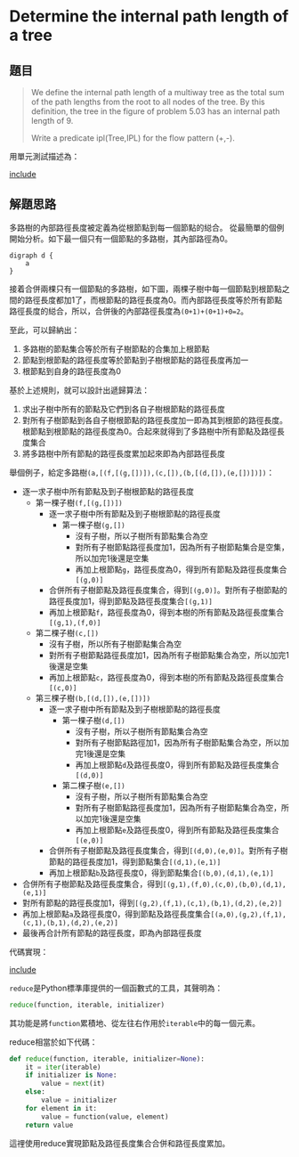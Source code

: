 # Determine the internal path length of a tree

## 題目

>We define the internal path length of a multiway tree as the total sum of the path lengths from the root to all nodes of the tree. By this definition, the tree in the figure of problem 5.03 has an internal path length of 9. 
>
>Write a predicate ipl(Tree,IPL) for the flow pattern (+,-). 

用單元測試描述為：

[include](../../../tests/mtree/p504_test.py)

## 解題思路

多路樹的內部路徑長度被定義為從根節點到每一個節點的縂合。
從最簡單的個例開始分析。如下最一個只有一個節點的多路樹，其內部路徑為0。

```puml
digraph d {
    a
}
```

接着合併兩棵只有一個節點的多路樹，如下圖，兩棵子樹中每一個節點到根節點之間的路徑長度都加1了，而根節點的路徑長度為0。而內部路徑長度等於所有節點路徑長度的縂合，所以，合併後的內部路徑長度為`(0+1)+(0+1)+0=2`。

至此，可以歸納出：

1. 多路樹的節點集合等於所有子樹節點的合集加上根節點
2. 節點到根節點的路徑長度等於節點到子樹根節點的路徑長度再加一
3. 根節點到自身的路徑長度為0

基於上述規則，就可以設計出遞歸算法：

1. 求出子樹中所有的節點及它們到各自子樹根節點的路徑長度
2. 對所有子樹節點到各自子樹根節點的路徑長度加一即為其到根節的路徑長度。根節點到根節點的路徑長度為0。合起來就得到了多路樹中所有節點及路徑長度集合
3. 將多路樹中所有節點的路徑長度累加起來即為內部路徑長度

舉個例子，給定多路樹`(a,[(f,[(g,[])]),(c,[]),(b,[(d,[]),(e,[])])])`：

* 逐一求子樹中所有節點及到子樹根節點的路徑長度
  * 第一棵子樹`(f,[(g,[])])`
    * 逐一求子樹中所有節點及到子樹根節點的路徑長度
      * 第一棵子樹`(g,[])`
        * 沒有子樹，所以子樹所有節點集合為空
        * 對所有子樹節點路徑長度加1，因為所有子樹節點集合是空集，所以加完1後還是空集
        * 再加上根節點`g`，路徑長度為0，得到所有節點及路徑長度集合`[(g,0)]`
    * 合併所有子樹節點及路徑長度集合，得到`[(g,0)]`。對所有子樹節點的路徑長度加1，得到節點及路徑長度集合`[(g,1)]`
    * 再加上根節點`f`，路徑長度為0，得到本樹的所有節點及路徑長度集合`[(g,1),(f,0)]`
  * 第二棵子樹`(c,[])`
    * 沒有子樹，所以所有子樹節點集合為空
    * 對所有子樹節點路徑長度加1，因為所有子樹節點集合為空，所以加完1後還是空集
    * 再加上根節點`c`，路徑長度為0，得到本樹的所有節點及路徑長度集合`[(c,0)]`
  * 第三棵子樹`(b,[(d,[]),(e,[])])`
    * 逐一求子樹中所有節點及到子樹根節點的路徑長度
      * 第一棵子樹`(d,[])`
        * 沒有子樹，所以子樹所有節點集合為空
        * 對所有子樹節點路徑加1，因為所有子樹節點集合為空，所以加完1後還是空集
        * 再加上根節點`d`及路徑長度0，得到所有節點及路徑長度集合`[(d,0)]`
      * 第二棵子樹`(e,[])`
        * 沒有子樹，所以子樹所有節點集合為空
        * 對所有子樹節點路徑長度加1，因為所有子樹節點集合為空，所以加完1後還是空集
        * 再加上根節點`e`及路徑長度0，得到所有節點及路徑長度集合`[(e,0)]`
    * 合併所有子樹節點及路徑長度集合，得到`[(d,0),(e,0)]`。對所有子樹節點的路徑長度加1，得到節點集合`[(d,1),(e,1)]`
    * 再加上根節點`b`及路徑長度0，得到節點集合`[(b,0),(d,1),(e,1)]`
* 合併所有子樹節點及路徑長度集合，得到`[(g,1),(f,0),(c,0),(b,0),(d,1),(e,1)]`
* 對所有節點的路徑長度加1，得到`[(g,2),(f,1),(c,1),(b,1),(d,2),(e,2)]`
* 再加上根節點`a`及路徑長度0，得到節點及路徑長度集合`[(a,0),(g,2),(f,1),(c,1),(b,1),(d,2),(e,2)]`
* 最後再合計所有節點的路徑長度，即為內部路徑長度

代碼實現：

[include](../../../python99/mtree/p504.py)

`reduce`是Python標準庫提供的一個函數式的工具，其聲明為：

```python
reduce(function, iterable, initializer)
```

其功能是將`function`累積地、從左往右作用於`iterable`中的每一個元素。

reduce相當於如下代碼：

```python
def reduce(function, iterable, initializer=None):
    it = iter(iterable)
    if initializer is None:
        value = next(it)
    else:
        value = initializer
    for element in it:
        value = function(value, element)
    return value
```

這𥚃使用reduce實現節點及路徑長度集合合併和路徑長度累加。